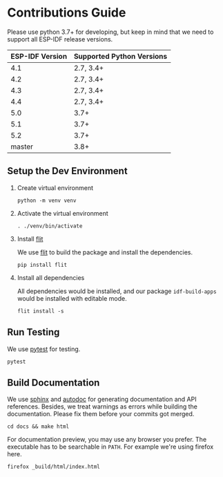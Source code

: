 # Contributions Guide

Please use python 3.7+ for developing, but keep in mind that we need to support all ESP-IDF release versions.

| ESP-IDF Version | Supported Python Versions |
|-----------------|---------------------------|
| 4.1             | 2.7, 3.4+                 |
| 4.2             | 2.7, 3.4+                 |
| 4.3             | 2.7, 3.4+                 |
| 4.4             | 2.7, 3.4+                 |
| 5.0             | 3.7+                      |
| 5.1             | 3.7+                      |
| 5.2             | 3.7+                      |
| master          | 3.8+                      |

## Setup the Dev Environment

1. Create virtual environment

    ```shell
    python -m venv venv
    ```

2. Activate the virtual environment

    ```shell
    . ./venv/bin/activate
    ```

3. Install [flit][flit]

    We use [flit][flit] to build the package and install the dependencies.

    ```shell
    pip install flit
    ```

4. Install all dependencies

    All dependencies would be installed, and our package `idf-build-apps` would be installed with editable mode.

    ```shell
    flit install -s
    ```

## Run Testing

We use [pytest][pytest] for testing.

```shell
pytest
```

## Build Documentation

We use [sphinx][sphinx] and [autodoc][autodoc] for generating documentation and API references. Besides, we treat warnings as errors while building the documentation. Please fix them before your commits got merged.

```shell
cd docs && make html
```

For documentation preview, you may use any browser you prefer. The executable has to be searchable in `PATH`. For example we're using firefox here.

```shell
firefox _build/html/index.html
```

[flit]: https://flit.pypa.io/en/stable/index.html
[pytest]: https://docs.pytest.org/en/stable/contents.html
[sphinx]: https://www.sphinx-doc.org/en/master/
[autodoc]: https://www.sphinx-doc.org/en/master/usage/quickstart.html#autodoc
